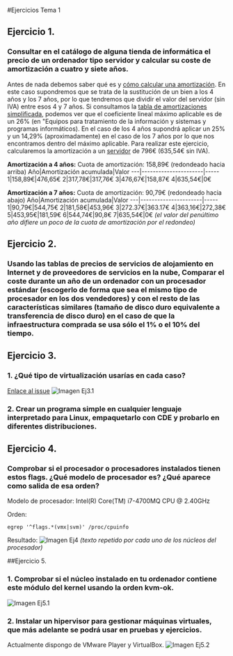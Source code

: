 #Ejercicios Tema 1

## Ejercicio 1.
### Consultar en el catálogo de alguna tienda de informática el precio de un ordenador tipo servidor y calcular su coste de amortización a cuatro y siete años.

Antes de nada debemos saber qué es y [cómo calcular una amortización](http://www.ennaranja.com/economia-facil/que-es-y-como-calcular-una-amortizacion/). En este caso supondremos que se trata de la sustitución de un bien a los 4 años y los 7 años, por lo que tendremos que dividir el valor del servidor (sin IVA) entre esos 4 y 7 años. Si consultamos la [tabla de amortizaciones simplificada](http://www.agenciatributaria.es/AEAT.internet/Inicio/_Segmentos_/Empresas_y_profesionales/Empresarios_individuales_y_profesionales/Rendimientos_de_actividades_economicas_en_el_IRPF/Regimenes_para_determinar_el_rendimiento_de_las_actividades_economicas/Estimacion_Directa_Simplificada.shtml), podemos ver que el coeficiente lineal máximo aplicable es de un 26% (en "Equipos para tratamiento de la información y sistemas y programas informáticos). En el caso de los 4 años supondrá aplicar un 25% y un 14,29% (aproximadamente) en el caso de los 7 años por lo que nos encontramos dentro del máximo aplicable. Para realizar este ejercicio, calcularemos la amortización a un [servidor](https://www.pccomponentes.com/hp-proliant-ml310e-g8-xe-e3-1220-8gb-2tb) de 796€ (635,54€ sin IVA).

**Amortización a 4 años:**
Cuota de amortización: 158,89€ (redondeado hacia arriba)
Año|Amortización acumulada|Valor
---|----------------------|-----
1|158,89€|476,65€
2|317,78€|317,76€
3|476,67€|158,87€
4|635,54€|0€

**Amortización a 7 años:**
Cuota de amortización: 90,79€ (redondeado hacia abajo)
Año|Amortización acumulada|Valor
---|----------------------|-----
1|90,79€|544,75€
2|181,58€|453,96€
3|272.37€|363.17€
4|363,16€|272,38€
5|453,95€|181,59€
6|544,74€|90,8€
7|635,54€|0€
*(el valor del penúltimo año difiere un poco de la cuota de amortización por el redondeo)*

## Ejercicio 2.
### Usando las tablas de precios de servicios de alojamiento en Internet y de proveedores de servicios en la nube, Comparar el coste durante un año de un ordenador con un procesador estándar (escogerlo de forma que sea el mismo tipo de procesador en los dos vendedores) y con el resto de las características similares (tamaño de disco duro equivalente a transferencia de disco duro) en el caso de que la infraestructura comprada se usa sólo el 1% o el 10% del tiempo.

## Ejercicio 3.
### 1. ¿Qué tipo de virtualización usarías en cada caso?
[Enlace al issue](https://github.com/JJ/IV16-17/issues/1)
![Imagen Ej3.1](http://i1294.photobucket.com/albums/b605/josejapch/IV/Tema%201/ej3_zps7s1hev7w.jpg)

### 2. Crear un programa simple en cualquier lenguaje interpretado para Linux, empaquetarlo con CDE y probarlo en diferentes distribuciones.

## Ejercicio 4.
### Comprobar si el procesador o procesadores instalados tienen estos flags. ¿Qué modelo de procesador es? ¿Qué aparece como salida de esa orden?

Modelo de procesador: Intel(R) Core(TM) i7-4700MQ CPU @ 2.40GHz

Orden:

```
egrep '^flags.*(vmx|svm)' /proc/cpuinfo
```
Resultado:
![Imagen Ej4](http://i1294.photobucket.com/albums/b605/josejapch/IV/Tema%201/ej4_zps7ugqs0hw.jpg)
*(texto repetido por cada uno de los núcleos del procesador)*

##Ejercicio 5.
### 1. Comprobar si el núcleo instalado en tu ordenador contiene este módulo del kernel usando la orden kvm-ok.
![Imagen Ej5.1](http://i1294.photobucket.com/albums/b605/josejapch/IV/Tema%201/Ej5-1_zpsiip9dt0z.jpg)
### 2. Instalar un hipervisor para gestionar máquinas virtuales, que más adelante se podrá usar en pruebas y ejercicios.
Actualmente dispongo de VMware Player y VirtualBox.
![Imagen Ej5.2](http://i1294.photobucket.com/albums/b605/josejapch/IV/Tema%201/ej5-2_zpsnfbi1doa.jpg)